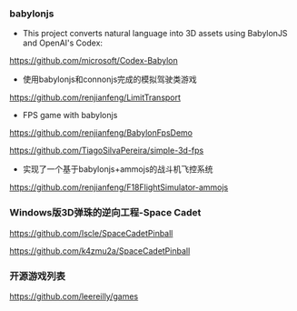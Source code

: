 ###  babylonjs

- This project converts natural language into 3D assets using BabylonJS and OpenAI's Codex:

<https://github.com/microsoft/Codex-Babylon>

- 使用babylonjs和connonjs完成的模拟驾驶类游戏

<https://github.com/renjianfeng/LimitTransport>

- FPS game with babylonjs

<https://github.com/renjianfeng/BabylonFpsDemo>

<https://github.com/TiagoSilvaPereira/simple-3d-fps>

- 实现了一个基于babylonjs+ammojs的战斗机飞控系统

<https://github.com/renjianfeng/F18FlightSimulator-ammojs>


###  Windows版3D弹珠的逆向工程-Space Cadet

<https://github.com/Iscle/SpaceCadetPinball>

<https://github.com/k4zmu2a/SpaceCadetPinball>

###  开源游戏列表

<https://github.com/leereilly/games>

